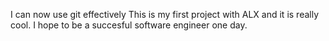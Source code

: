I can now use git effectively 
This is my first project with ALX and it is really cool.
I hope to be a succesful software engineer one day.
